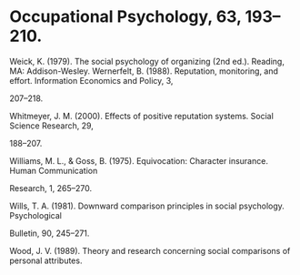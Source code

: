# Occupational Psychology, 63, 193–210.

Weick, K. (1979). The social psychology of organizing (2nd ed.). Reading, MA: Addison-Wesley. Wernerfelt, B. (1988). Reputation, monitoring, and effort. Information Economics and Policy, 3,

207–218.

Whitmeyer, J. M. (2000). Effects of positive reputation systems. Social Science Research, 29,

188–207.

Williams, M. L., & Goss, B. (1975). Equivocation: Character insurance. Human Communication

Research, 1, 265–270.

Wills, T. A. (1981). Downward comparison principles in social psychology. Psychological

Bulletin, 90, 245–271.

Wood, J. V. (1989). Theory and research concerning social comparisons of personal attributes.